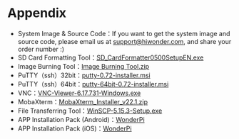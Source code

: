 # Appendix

- System Image & Source Code：If you want to get the system image and source code, please email us at support@hiwonder.com, and share your order number :)
- SD Card Formatting Tool：[SD_CardFormatter0500SetupEN.exe](https://store.hiwonder.com.cn/docs/common/SD_Card_initialize/SD_CardFormatter0500SetupEN.exe)
- Image Burning Tool：[Image Burning Tool.zip](https://store.hiwonder.com.cn/docs/common/Mirror_burning_tool/%E9%95%9C%E5%83%8F%E7%83%A7%E5%BD%95%E5%B7%A5%E5%85%B7.zip)
- PuTTY（ssh）32bit：[putty-0.72-installer.msi](https://store.hiwonder.com.cn/docs/common/Remote_connection_tool/PuTTY%28ssh%29/32/putty-0.72-installer.msi)
- PuTTY（ssh）64bit：[putty-64bit-0.72-installer.msi](https://store.hiwonder.com.cn/docs/common/Remote_connection_tool/PuTTY%28ssh%29/64/putty-64bit-0.72-installer.msi)
- VNC：[VNC-Viewer-6.17.731-Windows.exe](https://store.hiwonder.com.cn/docs/common/Remote_connection_tool/VNC/VNC-Viewer-6.17.731-Windows.exe)
- MobaXterm：[MobaXterm_Installer_v22.1.zip](https://store.hiwonder.com.cn/docs/common/Remote_connection_tool/VNC/MobaXterm_Installer_v22.1.zip)
- File Transferring Tool：[WinSCP-5.15.3-Setup.exe](https://store.hiwonder.com.cn/docs/common/File_transfer_tool/WinSCP-5.15.3-Setup.exe)
- APP Installation Pack (Android)：[WonderPi](https://play.google.com/store/apps/details?id=com.Wonder.Pi)
- APP Installation Pack (iOS)：[WonderPi](https://apps.apple.com/cn/app/wonderpi/id1477946178)